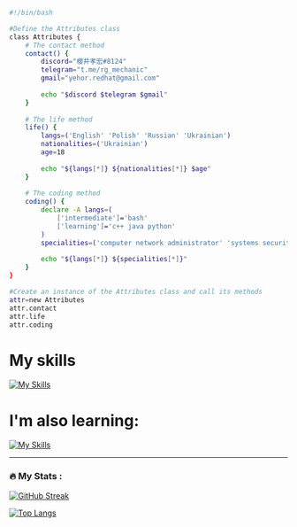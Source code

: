 ```bash
#!/bin/bash

#Define the Attributes class
class Attributes {
    # The contact method
    contact() {
        discord="櫻井孝宏#8124"
        telegram="t.me/rg_mechanic"
        gmail="yehor.redhat@gmail.com"
        
        echo "$discord $telegram $gmail"
    }
    
    # The life method
    life() {
        langs=('English' 'Polish' 'Russian' 'Ukrainian')
        nationalities=('Ukrainian')
        age=18
        
        echo "${langs[*]} ${nationalities[*]} $age"
    }
    
    # The coding method
    coding() {
        declare -A langs=(
            ['intermediate']='bash'
            ['learning']='c++ java python'
        )
        specialities=('computer network administrator' 'systems security')
        
        echo "${langs[*]} ${specialities[*]}"
    }
}

#Create an instance of the Attributes class and call its methods
attr=new Attributes
attr.contact
attr.life
attr.coding
```
# My skills
[![My Skills](https://skillicons.dev/icons?i=bash,mysql,linux,php,maven,wordpress)](https://skillicons.dev)


# I'm also learning:
[![My Skills](https://skillicons.dev/icons?i=cpp,java,py,nginx)](https://skillicons.dev)

---

### :fire: My Stats :
[![GitHub Streak](http://github-readme-streak-stats.herokuapp.com?user=licht8&theme=dark&background=000000)](https://git.io/streak-stats)

[![Top Langs](https://github-readme-stats.vercel.app/api/top-langs/?username=licht8&layout=compact&theme=vision-friendly-dark)](https://github.com/anuraghazra/github-readme-stats)
